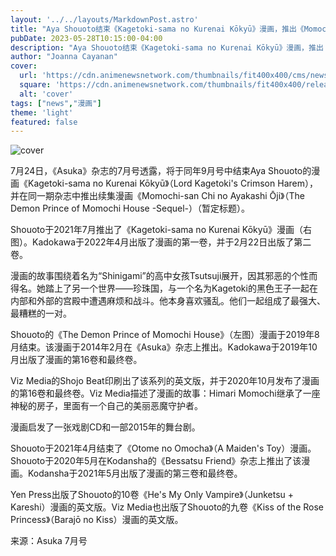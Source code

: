 ```yaml
---
layout: '../../layouts/MarkdownPost.astro'
title: "Aya Shouoto结束《Kagetoki-sama no Kurenai Kōkyū》漫画，推出《Momochi-san Chi no Ayakashi Ōji》续集漫画"
pubDate: 2023-05-28T10:15:00-04:00
description: "Aya Shouoto结束《Kagetoki-sama no Kurenai Kōkyū》漫画，推出《Momochi-san Chi no Ayakashi Ōji》续集漫画"
author: "Joanna Cayanan"
cover:
  url: 'https://cdn.animenewsnetwork.com/thumbnails/fit400x400/cms/news.6/198530/kage.jpg'
  square: 'https://cdn.animenewsnetwork.com/thumbnails/fit400x400/releases/27637.jpg'
  alt: 'cover'
tags: ["news","漫画"]
theme: 'light'
featured: false
---
```


![cover](https://cdn.animenewsnetwork.com/thumbnails/fit400x400/cms/news.6/198530/kage.jpg)

7月24日，《Asuka》杂志的7月号透露，将于同年9月号中结束Aya Shouoto的漫画《Kagetoki-sama no Kurenai Kōkyū》（Lord Kagetoki's Crimson Harem），并在同一期杂志中推出续集漫画《Momochi-san Chi no Ayakashi Ōji》（The Demon Prince of Momochi House -Sequel-）（暂定标题）。

Shouoto于2021年7月推出了《Kagetoki-sama no Kurenai Kōkyū》漫画（右图）。Kadokawa于2022年4月出版了漫画的第一卷，并于2月22日出版了第二卷。

漫画的故事围绕着名为“Shinigami”的高中女孩Tsutsuji展开，因其邪恶的个性而得名。她踏上了另一个世界——珍珠国，与一个名为Kagetoki的黑色王子一起在内部和外部的宫殿中遭遇麻烦和战斗。他本身喜欢骚乱。他们一起组成了最强大、最糟糕的一对。

Shouoto的《The Demon Prince of Momochi House》（左图）漫画于2019年8月结束。该漫画于2014年2月在《Asuka》杂志上推出。Kadokawa于2019年10月出版了漫画的第16卷和最终卷。

Viz Media的Shojo Beat印刷出了该系列的英文版，并于2020年10月发布了漫画的第16卷和最终卷。Viz Media描述了漫画的故事：Himari Momochi继承了一座神秘的房子，里面有一个自己的美丽恶魔守护者。

漫画启发了一张戏剧CD和一部2015年的舞台剧。

Shouoto于2021年4月结束了《Otome no Omocha》（A Maiden's Toy）漫画。Shouoto于2020年5月在Kodansha的《Bessatsu Friend》杂志上推出了该漫画。Kodansha于2021年5月出版了漫画的第三卷和最终卷。

Yen Press出版了Shouoto的10卷《He's My Only Vampire》（Junketsu + Kareshi）漫画的英文版。Viz Media也出版了Shouoto的九卷《Kiss of the Rose Princess》（Barajō no Kiss）漫画的英文版。

来源：Asuka 7月号